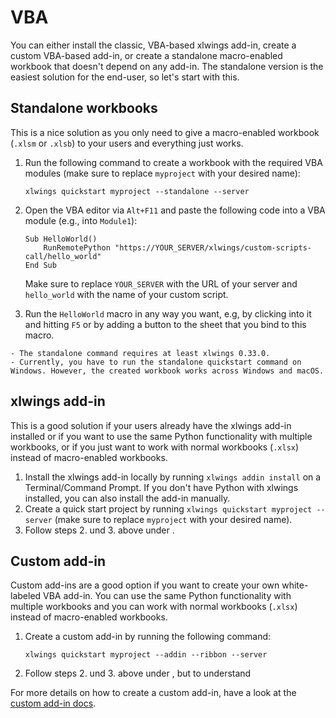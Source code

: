 # VBA

You can either install the classic, VBA-based xlwings add-in, create a custom VBA-based add-in, or create a standalone macro-enabled workbook that doesn't depend on any add-in. The standalone version is the easiest solution for the end-user, so let's start with this.

## Standalone workbooks

This is a nice solution as you only need to give a macro-enabled workbook (`.xlsm` or `.xlsb`) to your users and everything just works.

1. Run the following command to create a workbook with the required VBA modules (make sure to replace `myproject` with your desired name):

   ```text
   xlwings quickstart myproject --standalone --server
   ```

2. Open the VBA editor via `Alt+F11` and paste the following code into a VBA module (e.g., into `Module1`):

   ```vb.net
   Sub HelloWorld()
       RunRemotePython "https://YOUR_SERVER/xlwings/custom-scripts-call/hello_world"
   End Sub
   ```

   Make sure to replace `YOUR_SERVER` with the URL of your server and `hello_world` with the name of your custom script.

3. Run the `HelloWorld` macro in any way you want, e.g, by clicking into it and hitting `F5` or by adding a button to the sheet that you bind to this macro.

```{note}
- The standalone command requires at least xlwings 0.33.0.
- Currently, you have to run the standalone quickstart command on Windows. However, the created workbook works across Windows and macOS.
```

## xlwings add-in

This is a good solution if your users already have the xlwings add-in installed or if you want to use the same Python functionality with multiple workbooks, or if you just want to work with normal workbooks (`.xlsx`) instead of macro-enabled workbooks.

1. Install the xlwings add-in locally by running `xlwings addin install` on a Terminal/Command Prompt. If you don't have Python with xlwings installed, you can also install the add-in manually.
2. Create a quick start project by running `xlwings quickstart myproject --server` (make sure to replace `myproject` with your desired name).
3. Follow steps 2. und 3. above under [](#standalone-workbooks).

## Custom add-in

Custom add-ins are a good option if you want to create your own white-labeled VBA add-in. You can use the same Python functionality with multiple workbooks and you can work with normal workbooks (`.xlsx`) instead of macro-enabled workbooks.

1. Create a custom add-in by running the following command:

   ```text
   xlwings quickstart myproject --addin --ribbon --server
   ```

2. Follow steps 2. und 3. above under [](#standalone-workbooks), but to understand

For more details on how to create a custom add-in, have a look at the [custom add-in docs](https://docs.xlwings.org/en/latest/customaddin.html).
